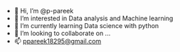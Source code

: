 - 👋 Hi, I’m @p-pareek
- 👀 I’m interested in Data analysis and Machine learning 
- 🌱 I’m currently learning Data science with python
- 💞️ I’m looking to collaborate on ...
- 📫 ppareek18295@gmail.com

<!---
p-pareek/p-pareek is a ✨ special ✨ repository because its `README.md` (this file) appears on your GitHub profile.
You can click the Preview link to take a look at your changes.
--->

